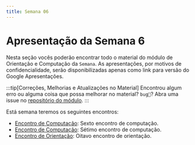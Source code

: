 ```yaml
---
title: Semana 06
---
```


# Apresentação da Semana 6

Nesta seção vocês poderão encontrar todo o material do módulo de Orientação e Computação da `Semana`.
As apresentações, por motivos de confidencialidade, serão disponibilizadas apenas como link para versão do Google Apresentações.

:::tip[Correções, Melhorias e Atualizações no Material]
Encontrou algum erro ou alguma coisa que possa melhorar no material? `bug🐞`? Abra uma issue no [repositório do módulo](https://github.com/Murilo-ZC/M5-Inteli-Eng-Comp).
:::

Está semana teremos os seguintes encontros:

- [Encontro de Computação](/docs/Material/Semana-06/61-instrucao61.md): Sexto encontro de computação.
- [Encontro de Computação](/docs/Material/Semana-06/64-instrucao66/): Sétimo encontro de computação.
- [Encontro de Orientação](/docs/Material/Semana-06/65-orientacao65.md): Oitavo encontro de orientação.